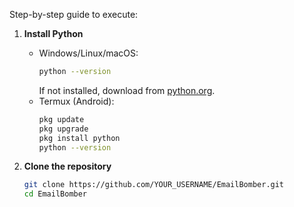 
Step-by-step guide to execute:

1. **Install Python**
   - Windows/Linux/macOS:  
     ```bash
     python --version
     ```
     If not installed, download from [python.org](https://www.python.org/downloads/).
   - Termux (Android):  
     ```bash
     pkg update
     pkg upgrade
     pkg install python
     python --version
     ```

2. **Clone the repository**
   ```bash
   git clone https://github.com/YOUR_USERNAME/EmailBomber.git
   cd EmailBomber
